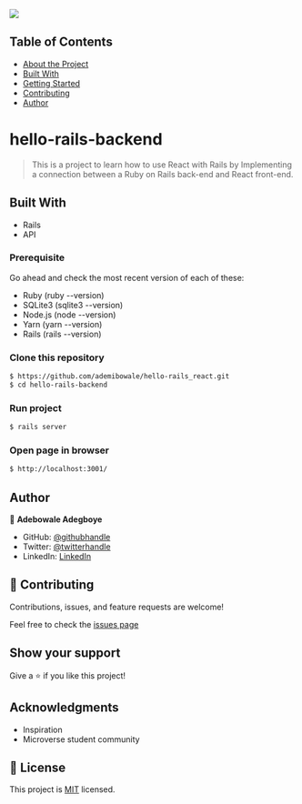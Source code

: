 ![](https://img.shields.io/badge/Microverse-blueviolet)

## Table of Contents

* [About the Project](#hello-react-frontend)
* [Built With](#built-with)
* [Getting Started](#getting-started)
* [Contributing](#🤝-contributing)
* [Author](#author)


#  hello-rails-backend
> This is a project to learn how to use React with Rails by Implementing a connection between a Ruby on Rails back-end and React front-end.

## Built With
- Rails
- API

### Prerequisite
Go ahead and check the most recent version of each of these:
- Ruby (ruby --version)
- SQLite3 (sqlite3 --version)
- Node.js (node --version)
- Yarn (yarn --version)
- Rails (rails --version)

### Clone this repository
```bash
$ https://github.com/ademibowale/hello-rails_react.git
$ cd hello-rails-backend
```

### Run project

```bash
$ rails server

```

### Open page in browser

```bash
$ http://localhost:3001/
```

## Author

👤 **Adebowale Adegboye**

- GitHub: [@githubhandle](https://github.com/ademibowale)
- Twitter: [@twitterhandle](https://twitter.com/Ademibowale1)
- LinkedIn: [LinkedIn](https://www.linkedin.com/in/adebowale-adegboye-143568221/)

## 🤝 Contributing

Contributions, issues, and feature requests are welcome!

Feel free to check the [issues page](https://github.com/ademibowale/hello-rails_react/issues)

## Show your support

Give a ⭐️ if you like this project!

## Acknowledgments

- Inspiration
- Microverse student community

## 📝 License

This project is [MIT](C:\Users\Administrator\Desktop\hello-rails-backend\LICENSE) licensed.
